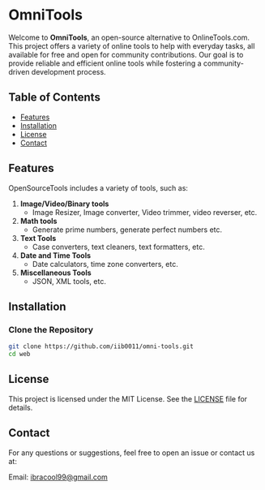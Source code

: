 # OmniTools

Welcome to **OmniTools**, an open-source alternative to OnlineTools.com. 
This project offers a variety of online tools to help with everyday tasks, 
all available for free and open for community contributions. Our goal is to provide reliable and 
efficient online tools while fostering a community-driven development process.

## Table of Contents

- [Features](#features)
- [Installation](#installation)
- [License](#license)
- [Contact](#contact)

## Features

OpenSourceTools includes a variety of tools, such as:

1. **Image/Video/Binary tools**
    - Image Resizer, Image converter, Video trimmer, video reverser, etc.
2. **Math tools**
    - Generate prime numbers, generate perfect numbers etc.
3. **Text Tools**
    - Case converters, text cleaners, text formatters, etc.
4. **Date and Time Tools**
    - Date calculators, time zone converters, etc.
5. **Miscellaneous Tools**
    - JSON, XML tools, etc.

## Installation

### Clone the Repository

```bash
git clone https://github.com/iib0011/omni-tools.git
cd web
```
## License
This project is licensed under the MIT License. See the [LICENSE](LICENCE) file for details.

## Contact
For any questions or suggestions, feel free to open an issue or contact us at:

Email: ibracool99@gmail.com